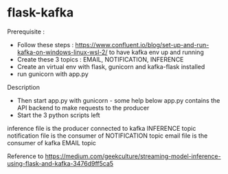 # flask-kafka

Prerequisite : 
- Follow these steps : https://www.confluent.io/blog/set-up-and-run-kafka-on-windows-linux-wsl-2/ to have kafka env up and running
- Create these 3 topics : EMAIL, NOTIFICATION, INFERENCE
- Create an virtual env with flask, gunicorn and kafka-flask installed
- run gunicorn with app.py

Description
- Then start app.py with gunicorn - some help below
app.py contains the API backend to make requests to the producer
- Start the 3 python scripts left

inference file is the producer connected to kafka INFERENCE topic
notification file is the consumer of NOTIFICATION topic
email file is the consumer of kafka EMAIL topic


Reference to https://medium.com/geekculture/streaming-model-inference-using-flask-and-kafka-3476d9ff5ca5


